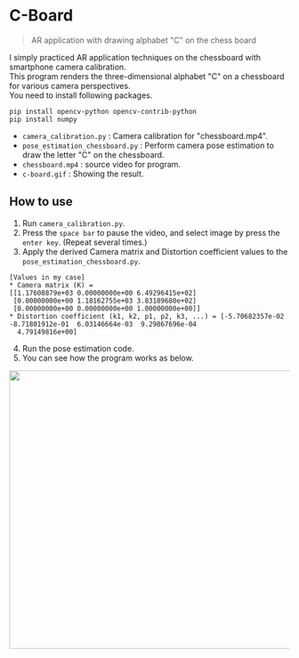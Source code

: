 # C-Board
>AR application with drawing alphabet "C" on the chess board

I simply practiced AR application techniques on the chessboard with smartphone camera calibration.<br/>
This program renders the three-dimensional alphabet "C" on a chessboard for various camera perspectives.<br/>
You need to install following packages.
```
pip install opencv-python opencv-contrib-python
pip install numpy
```

- `camera_calibration.py` : Camera calibration for "chessboard.mp4".
- `pose_estimation_chessboard.py` : Perform camera pose estimation to draw the letter "C" on the chessboard.
- `chessboard.mp4` : source video for program.
- `c-board.gif` : Showing the result.

## How to use
1. Run `camera_calibration.py`. <br/>
2. Press the `space bar` to pause the video, and select image by press the `enter key`. (Repeat several times.)<br/>
3. Apply the derived Camera matrix and Distortion coefficient values to the `pose_estimation_chessboard.py`. <br/>
```
[Values in my case]
* Camera matrix (K) =
[[1.17608879e+03 0.00000000e+00 6.49296415e+02]
 [0.00000000e+00 1.18162755e+03 3.83189680e+02]
 [0.00000000e+00 0.00000000e+00 1.00000000e+00]]
* Distortion coefficient (k1, k2, p1, p2, k3, ...) = [-5.70682357e-02 -8.71801912e-01  6.03146664e-03  9.29867696e-04
  4.79149816e+00]
```
4. Run the pose estimation code. <br/>
5. You can see how the program works as below.

<img src="https://github.com/NyaNyak/C-Board/blob/master/c-board.gif?raw=true" width="800" height="500"/>
<br/>

